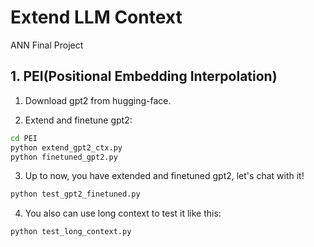# Extend LLM Context
ANN Final Project



## 1. PEI(Positional Embedding Interpolation)

1. Download gpt2 from hugging-face.

2. Extend and finetune gpt2:
```bash
cd PEI
python extend_gpt2_ctx.py
python finetuned_gpt2.py
```

3. Up to now,  you have extended and finetuned gpt2, let's chat with it!

```bash
python test_gpt2_finetuned.py
```

4. You also can use long context to test it like this:

```bash
python test_long_context.py
```

